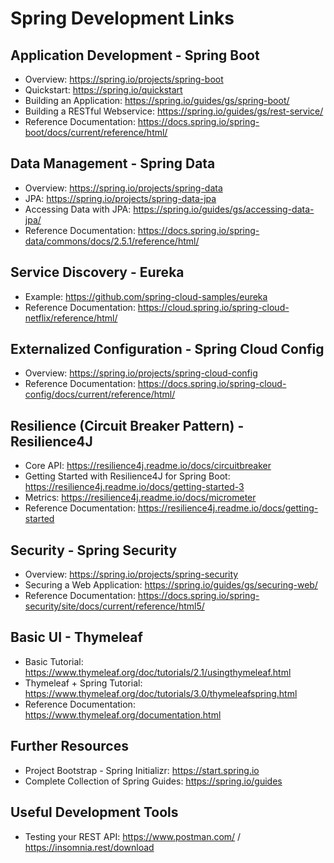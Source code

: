 # Spring Development Links

## Application Development - Spring Boot
  - Overview: https://spring.io/projects/spring-boot
  - Quickstart: https://spring.io/quickstart    
  - Building an Application: https://spring.io/guides/gs/spring-boot/
  - Building a RESTful Webservice: https://spring.io/guides/gs/rest-service/    
  - Reference Documentation: https://docs.spring.io/spring-boot/docs/current/reference/html/

## Data Management - Spring Data
  - Overview: https://spring.io/projects/spring-data
  - JPA: https://spring.io/projects/spring-data-jpa
  - Accessing Data with JPA: https://spring.io/guides/gs/accessing-data-jpa/    
  - Reference Documentation: https://docs.spring.io/spring-data/commons/docs/2.5.1/reference/html/

## Service Discovery - Eureka
  - Example: https://github.com/spring-cloud-samples/eureka
  - Reference Documentation: https://cloud.spring.io/spring-cloud-netflix/reference/html/

## Externalized Configuration - Spring Cloud Config
  - Overview: https://spring.io/projects/spring-cloud-config
  - Reference Documentation: https://docs.spring.io/spring-cloud-config/docs/current/reference/html/

## Resilience (Circuit Breaker Pattern) - Resilience4J
  - Core API: https://resilience4j.readme.io/docs/circuitbreaker
  - Getting Started with Resilience4J for Spring Boot: https://resilience4j.readme.io/docs/getting-started-3
  - Metrics: https://resilience4j.readme.io/docs/micrometer
  - Reference Documentation: https://resilience4j.readme.io/docs/getting-started

## Security - Spring Security
  - Overview: https://spring.io/projects/spring-security
  - Securing a Web Application: https://spring.io/guides/gs/securing-web/
  - Reference Documentation: https://docs.spring.io/spring-security/site/docs/current/reference/html5/

## Basic UI - Thymeleaf
  - Basic Tutorial: https://www.thymeleaf.org/doc/tutorials/2.1/usingthymeleaf.html
  - Thymeleaf + Spring Tutorial: https://www.thymeleaf.org/doc/tutorials/3.0/thymeleafspring.html
  - Reference Documentation: https://www.thymeleaf.org/documentation.html

## Further Resources
  - Project Bootstrap - Spring Initializr: https://start.spring.io
  - Complete Collection of Spring Guides: https://spring.io/guides

## Useful Development Tools
  - Testing your REST API: https://www.postman.com/ / https://insomnia.rest/download
